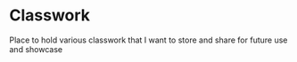 # Classwork
Place to hold various classwork that I want to store and share for future use and showcase

